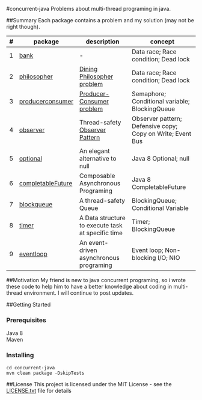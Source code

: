 #concurrent-java
Problems about multi-thread programing in java.

##Summary
Each package contains a problem and my solution (may not be right though).

| # | package | description | concept |
|---| ------- | ------- | ------- |
| 1 | [bank](./src/main/java/bank) | - | Data race; Race condition; Dead lock |
| 2 | [philosopher](./src/main/java/philosopher) | [Dining Philosopher problem](https://en.wikipedia.org/wiki/Dining_philosophers_problem) | Data race; Race condition; Dead lock |
| 3 | [producerconsumer](./src/main/java/producerconsumer) | [Producer-Consumer problem](https://en.wikipedia.org/wiki/Producer-consumer_problem) | Semaphore; Conditional variable; BlockingQueue |
| 4 | [observer](./src/main/java/observer) | Thread-safety [Observer Pattern](https://en.wikipedia.org/wiki/Observer_pattern) | Observer pattern; Defensive copy; Copy on Write; Event Bus |
| 5 | [optional](./src/main/java/optional) | An elegant alternative to null | Java 8 Optional; null |
| 6 | [completableFuture](./src/main/java/completableFuture) | Composable Asynchronous Programing | Java 8 CompletableFuture |
| 7 | [blockqueue](./src/main/java/blockqueue) | A thread-safety Queue | BlockingQueue; Conditional Variable |
| 8 | [timer](./src/main/java/timer) | A Data structure to execute task at specific time | Timer; BlockingQueue |
| 9 | [eventloop](./src/main/java/eventloop) | An event-driven asynchronous programing | Event loop; Non-blocking I/O; NIO |

##Motivation
My friend is new to java concurrent programing, so i wrote these code
to help him to have a better knowledge about coding in multi-thread 
environment.
I will continue to post updates.

##Getting Started

### Prerequisites
Java 8  
Maven

### Installing
```
cd concurrent-java
mvn clean package -DskipTests
```

##License
This project is licensed under the MIT License - see the [LICENSE.txt](LICENSE.txt) file for details
